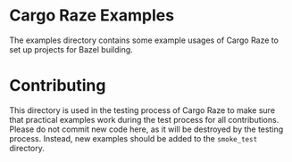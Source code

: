 # Cargo Raze Examples

The examples directory contains some example usages of Cargo Raze to set up projects for Bazel building.

# Contributing

This directory is used in the testing process of Cargo Raze to make sure that practical examples work
during the test process for all contributions. Please do not commit new code here, as it will be destroyed
by the testing process. Instead, new examples should be added to the `smoke_test` directory.
